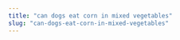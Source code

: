 ```yaml
---
title: "can dogs eat corn in mixed vegetables"
slug: "can-dogs-eat-corn-in-mixed-vegetables"
---
```


